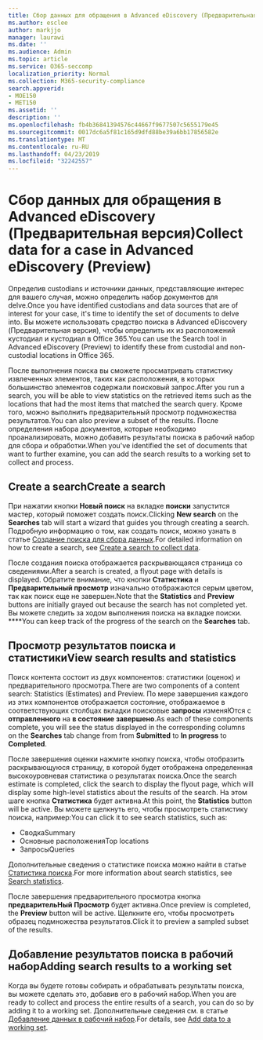```yaml
---
title: Сбор данных для обращения в Advanced eDiscovery (Предварительная версия)
ms.author: esclee
author: markjjo
manager: laurawi
ms.date: ''
ms.audience: Admin
ms.topic: article
ms.service: O365-seccomp
localization_priority: Normal
ms.collection: M365-security-compliance
search.appverid:
- MOE150
- MET150
ms.assetid: ''
description: ''
ms.openlocfilehash: fb4b36841394576c44667f9677507c5655179e45
ms.sourcegitcommit: 0017dc6a5f81c165d9dfd88be39a6bb17856582e
ms.translationtype: MT
ms.contentlocale: ru-RU
ms.lasthandoff: 04/23/2019
ms.locfileid: "32242557"
---
```

# <a name="collect-data-for-a-case-in-advanced-ediscovery-preview"></a><span data-ttu-id="7e9ff-102">Сбор данных для обращения в Advanced eDiscovery (Предварительная версия)</span><span class="sxs-lookup"><span data-stu-id="7e9ff-102">Collect data for a case in Advanced eDiscovery (Preview)</span></span>

<span data-ttu-id="7e9ff-103">Определив custodians и источники данных, представляющие интерес для вашего случая, можно определить набор документов для delve.</span><span class="sxs-lookup"><span data-stu-id="7e9ff-103">Once you have identified custodians and data sources that are of interest for your case, it's time to identify the set of documents to delve into.</span></span> <span data-ttu-id="7e9ff-104">Вы можете использовать средство поиска в Advanced eDiscovery (Предварительная версия), чтобы определить их из расположений кустодиал и кустодиал в Office 365.</span><span class="sxs-lookup"><span data-stu-id="7e9ff-104">You can use the Search tool in Advanced eDiscovery (Preview) to identify these from custodial and non-custodial locations in Office 365.</span></span>

<span data-ttu-id="7e9ff-105">После выполнения поиска вы сможете просматривать статистику извлеченных элементов, таких как расположения, в которых большинство элементов содержали поисковый запрос.</span><span class="sxs-lookup"><span data-stu-id="7e9ff-105">After you run a search, you will be able to view statistics on the retrieved items such as the locations that had the most items that matched the search query.</span></span> <span data-ttu-id="7e9ff-106">Кроме того, можно выполнить предварительный просмотр подмножества результатов.</span><span class="sxs-lookup"><span data-stu-id="7e9ff-106">You can also preview a subset of the results.</span></span> <span data-ttu-id="7e9ff-107">После определения набора документов, которые необходимо проанализировать, можно добавить результаты поиска в рабочий набор для сбора и обработки.</span><span class="sxs-lookup"><span data-stu-id="7e9ff-107">When you've identified the set of documents that want to further examine, you can add the search results to a working set to collect and process.</span></span>

## <a name="create-a-search"></a><span data-ttu-id="7e9ff-108">Create a search</span><span class="sxs-lookup"><span data-stu-id="7e9ff-108">Create a search</span></span>

<span data-ttu-id="7e9ff-109">При нажатии кнопки **Новый поиск** на вкладке **поиски** запустится мастер, который поможет создать поиск.</span><span class="sxs-lookup"><span data-stu-id="7e9ff-109">Clicking **New search** on the **Searches** tab will start a wizard that guides you through creating a search.</span></span> <span data-ttu-id="7e9ff-110">Подробную информацию о том, как создать поиск, можно узнать в статье [Создание поиска для сбора данных](create-search-to-collect-data.md).</span><span class="sxs-lookup"><span data-stu-id="7e9ff-110">For detailed information on how to create a search, see [Create a search to collect data](create-search-to-collect-data.md).</span></span>

<span data-ttu-id="7e9ff-111">После создания поиска отображается раскрывающаяся страница со сведениями.</span><span class="sxs-lookup"><span data-stu-id="7e9ff-111">After a search is created, a flyout page with details is displayed.</span></span> <span data-ttu-id="7e9ff-112">Обратите внимание, что кнопки **Статистика** и **Предварительный просмотр** изначально отображаются серым цветом, так как поиск еще не завершен.</span><span class="sxs-lookup"><span data-stu-id="7e9ff-112">Note that the **Statistics** and **Preview** buttons are initially grayed out because the search has not completed yet.</span></span> <span data-ttu-id="7e9ff-113">Вы можете следить за ходом выполнения поиска на вкладке поиски. \*\*\*\*</span><span class="sxs-lookup"><span data-stu-id="7e9ff-113">You can keep track of the progress of the search on the **Searches** tab.</span></span>

## <a name="view-search-results-and-statistics"></a><span data-ttu-id="7e9ff-114">Просмотр результатов поиска и статистики</span><span class="sxs-lookup"><span data-stu-id="7e9ff-114">View search results and statistics</span></span>
<span data-ttu-id="7e9ff-115">Поиск контента состоит из двух компонентов: статистики (оценок) и предварительного просмотра.</span><span class="sxs-lookup"><span data-stu-id="7e9ff-115">There are two components of a content search: Statistics (Estimates) and Preview.</span></span> <span data-ttu-id="7e9ff-116">По мере завершения каждого из этих компонентов отображается состояние, отображаемое в соответствующих столбцах вкладки поисковые **запросы** изменяЮтся с **отправленного** на **в состояние** **завершено**.</span><span class="sxs-lookup"><span data-stu-id="7e9ff-116">As each of these components complete, you will see the status displayed in the corresponding columns on the **Searches** tab change from from **Submitted** to **In progress** to **Completed**.</span></span>

<span data-ttu-id="7e9ff-117">После завершения оценки нажмите кнопку поиска, чтобы отобразить раскрывающуюся страницу, в которой будет отображена определенная высокоуровневая статистика о результатах поиска.</span><span class="sxs-lookup"><span data-stu-id="7e9ff-117">Once the search estimate is completed, click the search to display the flyout page, which will display some high-level statistics about the results of the search.</span></span> <span data-ttu-id="7e9ff-118">На этом шаге кнопка **Статистика** будет активна.</span><span class="sxs-lookup"><span data-stu-id="7e9ff-118">At this point, the **Statistics** button will be active.</span></span> <span data-ttu-id="7e9ff-119">Вы можете щелкнуть его, чтобы просмотреть статистику поиска, например:</span><span class="sxs-lookup"><span data-stu-id="7e9ff-119">You can click it to see search statistics, such as:</span></span>

- <span data-ttu-id="7e9ff-120">Сводка</span><span class="sxs-lookup"><span data-stu-id="7e9ff-120">Summary</span></span>
- <span data-ttu-id="7e9ff-121">Основные расположения</span><span class="sxs-lookup"><span data-stu-id="7e9ff-121">Top locations</span></span>
- <span data-ttu-id="7e9ff-122">Запросы</span><span class="sxs-lookup"><span data-stu-id="7e9ff-122">Queries</span></span>

<span data-ttu-id="7e9ff-123">Дополнительные сведения о статистике поиска можно найти в статье [Статистика поиска](search-statistics.md).</span><span class="sxs-lookup"><span data-stu-id="7e9ff-123">For more information about search statistics, see [Search statistics](search-statistics.md).</span></span>

<span data-ttu-id="7e9ff-124">После завершения предварительного просмотра кнопка **предварительНый Просмотр** будет активна.</span><span class="sxs-lookup"><span data-stu-id="7e9ff-124">Once preview is completed, the **Preview** button will be active.</span></span> <span data-ttu-id="7e9ff-125">Щелкните его, чтобы просмотреть образец подмножества результатов.</span><span class="sxs-lookup"><span data-stu-id="7e9ff-125">Click it to preview a sampled subset of the results.</span></span>

## <a name="adding-search-results-to-a-working-set"></a><span data-ttu-id="7e9ff-126">Добавление результатов поиска в рабочий набор</span><span class="sxs-lookup"><span data-stu-id="7e9ff-126">Adding search results to a working set</span></span>

<span data-ttu-id="7e9ff-127">Когда вы будете готовы собирать и обрабатывать результаты поиска, вы можете сделать это, добавив его в рабочий набор.</span><span class="sxs-lookup"><span data-stu-id="7e9ff-127">When you are ready to collect and process the entire results of a search, you can do so by adding it to a working set.</span></span> <span data-ttu-id="7e9ff-128">Дополнительные сведения см. в статье [Добавление данных в рабочий набор](add-data-to-working-set.md).</span><span class="sxs-lookup"><span data-stu-id="7e9ff-128">For details, see [Add data to a working set](add-data-to-working-set.md).</span></span> 